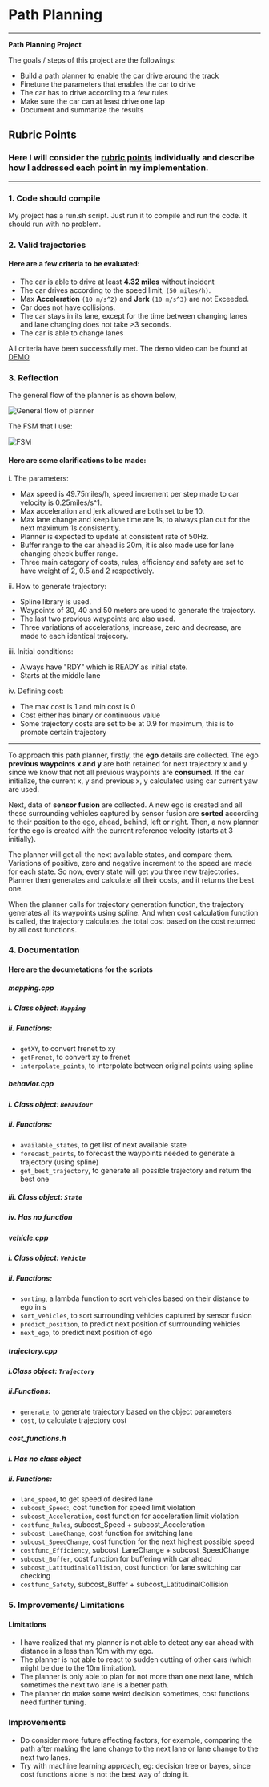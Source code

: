 # **Path Planning** 

---

**Path Planning Project**

The goals / steps of this project are the followings:
* Build a path planner to enable the car drive around the track
* Finetune the parameters that enables the car to drive
* The car has to drive according to a few rules
* Make sure the car can at least drive one lap
* Document and summarize the results

[//]: # (Image References)

[flowchart]: ./flowchart.png "General flow of planner"
[FSM]: ./FSM.png "FSM"

## Rubric Points
### Here I will consider the [rubric points](https://review.udacity.com/#!/rubrics/1971/view) individually and describe how I addressed each point in my implementation.  

---

### 1. Code should compile

My project has a run.sh script. Just run it to compile and run the code. It should run with no problem.


### 2. Valid trajectories

#### Here are a few criteria to be evaluated:
* The car is able to drive at least **4.32 miles** without incident
* The car drives according to the speed limit, `(50 miles/h)`.
* Max **Acceleration** `(10 m/s^2)` and **Jerk** `(10 m/s^3)` are not Exceeded.
* Car does not have collisions.
* The car stays in its lane, except for the time between changing lanes and lane changing does not take >3 seconds.
* The car is able to change lanes

All criteria have been successfully met. The demo video can be found at [DEMO](https://youtu.be/eMWW5sSe0bg)


### 3. Reflection

The general flow of the planner is as shown below,

![General flow of planner][flowchart]

The FSM that I use:

![FSM][FSM]

#### Here are some clarifications to be made:
i. The parameters:
- Max speed is 49.75miles/h, speed increment per step made to car velocity is 0.25miles/s^1.
- Max acceleration and jerk allowed are both set to be 10.
- Max lane change and keep lane time are 1s, to always plan out for the next maximum 1s consistently.
- Planner is expected to update at consistent rate of 50Hz.
- Buffer range to the car ahead is 20m, it is also made use for lane changing check buffer range.
- Three main category of costs, rules, efficiency and safety are set to have weight of 2, 0.5 and 2 respectively.

ii. How to generate trajectory:
- Spline library is used.
- Waypoints of 30, 40 and 50 meters are used to generate the trajectory.
- The last two previous waypoints are also used.
- Three variations of accelerations, increase, zero and decrease, are made to each identical trajecory.

iii. Initial conditions:
- Always have "RDY" which is READY as initial state.
- Starts at the middle lane

iv. Defining cost:
- The max cost is 1 and min cost is 0
- Cost either has binary or continuous value
- Some trajectory costs are set to be at 0.9 for maximum, this is to promote certain trajectory

---

To approach this path planner, firstly, the **ego** details are collected. The ego **previous waypoints x and y** are both retained for next trajectory x and y since we know that not all previous waypoints are **consumed**. If the car initialize, the current x, y and previous x, y calculated using car current yaw are used.

Next, data of **sensor fusion** are collected. A new ego is created and all these surrounding vehicles captured by sensor fusion are **sorted** according to their position to the ego, ahead, behind, left or right. Then, a new planner for the ego is created with the current reference velocity (starts at 3 initially).

The planner will get all the next available states, and compare them. Variations of positive, zero and negative increment to the speed are made for each state. So now, every state will get you three new trajectories. Planner then generates and calculate all their costs, and it returns the best one.

When the planner calls for trajectory generation function, the trajectory generates all its waypoints using spline. And when cost calculation function is called, the trajectory calculates the total cost based on the cost returned by all cost functions.


### 4. Documentation

#### Here are the documetations for the scripts

##### mapping.cpp
##### i. Class object: **`Mapping`**
##### ii. Functions:
- `getXY`, to convert frenet to xy
- `getFrenet`, to convert xy to frenet
- `interpolate_points`, to interpolate between original points using spline

##### behavior.cpp
##### i. Class object: **`Behaviour`**
##### ii. Functions:
- `available_states`, to get list of next available state
- `forecast_points`, to forecast the waypoints needed to generate a trajectory (using spline)
- `get_best_trajectory`, to generate all possible trajectory and return the best one
##### iii. Class object: **`State`**
##### iv. Has no function

##### vehicle.cpp
##### i. Class object: **`Vehicle`**
##### ii. Functions:
- `sorting`, a lambda function to sort vehicles based on their distance to ego in s
- `sort_vehicles`, to sort surrounding vehicles captured by sensor fusion
- `predict_position`, to predict next position of surrrounding vehicles
- `next_ego`, to predict next position of ego

##### trajectory.cpp
##### i.Class object: **`Trajectory`**
##### ii.Functions:
- `generate`, to generate trajectory based on the object parameters
- `cost`, to calculate trajectory cost

##### cost_functions.h
##### i. Has no class object
##### ii. Functions:
- `lane_speed`, to get speed of desired lane
- `subcost_Speed`:, cost function for speed limit violation
- `subcost_Acceleration`, cost function for acceleration limit violation
- `costfunc_Rules`, subcost_Speed + subcost_Acceleration
- `subcost_LaneChange`, cost function for switching lane
- `subcost_SpeedChange`, cost function for the next highest possible speed
- `costfunc_Efficiency`, subcost_LaneChange + subcost_SpeedChange
- `subcost_Buffer`, cost function for buffering with car ahead
- `subcost_LatitudinalCollision`, cost function for lane switching car checking
- `costfunc_Safety`, subcost_Buffer + subcost_LatitudinalCollision

### 5. Improvements/ Limitations

#### Limitations
* I have realized that my planner is not able to detect any car ahead with distance in s less than 10m with my ego.
* The planner is not able to react to sudden cutting of other cars (which might be due to the 10m limitation).
* The planner is only able to plan for not more than one next lane, which sometimes the next two lane is a better path.
* The planner do make some weird decision sometimes, cost functions need further tuning.

### Improvements
* Do consider more future affecting factors, for example, comparing the path after making the lane change to the next lane or lane change to the next two lanes.
* Try with machine learning approach, eg: decision tree or bayes, since cost functions alone is not the best way of doing it.

